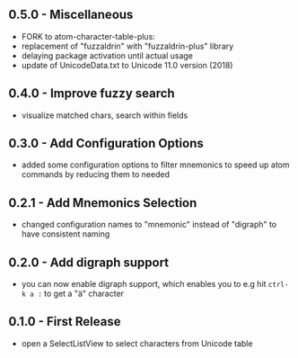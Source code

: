 
## 0.5.0 - Miscellaneous
* FORK to atom-character-table-plus:
* replacement of "fuzzaldrin" with "fuzzaldrin-plus" library
* delaying package activation until actual usage
* update of UnicodeData.txt to Unicode 11.0 version (2018)

## 0.4.0 - Improve fuzzy search
* visualize matched chars, search within fields

## 0.3.0 - Add Configuration Options
* added some configuration options to filter mnemonics to speed up atom
  commands by reducing them to needed

## 0.2.1 - Add Mnemonics Selection
* changed configuration names to "mnemonic" instead of "digraph" to have
  consistent naming

## 0.2.0 - Add digraph support
* you can now enable digraph support, which enables you to e.g hit
  `ctrl-k a :` to get a "ä" character

## 0.1.0 - First Release
* open a SelectListView to select characters from Unicode table
